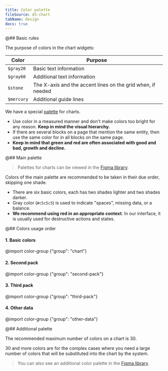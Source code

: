 ```yaml
---
title: Color palette
fileSource: d3-chart
tabName: Design
docs: true
---
```


@## Basic rules

The purpose of colors in the chart widgets:

| Color      | Purpose                                                     |
| ---------- | ----------------------------------------------------------- |
| `$gray20`  | Basic text information                                      |
| `$gray60`  | Additional text information                                 |
| `$stone`   | The X-axis and the accent lines on the grid when, if needed |
| `$mercury` | Additional guide lines                                      |

We have a special [palette](/style/palette/) for charts.

- Use color in a measured manner and don't make colors too bright for any reason. **Keep in mind the visual hierarchy.**
- If there are several blocks on a page that mention the same entity, then use the same color for in all blocks on the same page.
- **Keep in mind that green and red are often associated with good and bad, growth and decline.**

@## Main palette

> Palettes for charts can be viewed in the [Figma library](https://www.figma.com/@semrush).

Colors of the main palette are recommended to be taken in their due order, skipping one shade.

- There are six basic colors, each has two shades lighter and two shades darker.
- Gray color (`#c5c5c5`) is used to indicate "spaces", missing data, or a balance.
- **We recommend using red in an appropriate context**. In our interface, it is usually used for destructive actions and states.

@## Colors usage order

#### 1. Basic colors

@import color-group {"group": "chart"}

#### 2. Second pack

@import color-group {"group": "second-pack"}

#### 3. Third pack

@import color-group {"group": "third-pack"}

#### 4. Other data

@import color-group {"group": "other-data"}

@## Additional palette

The recommended maximum number of colors on a chart is 30.

30 and more colors are for the complex cases where you need a large number of colors that will be substituted into the chart by the system.

> You can also see an additional color palette in the [Figma library](https://www.figma.com/community/file/936940441147792750/Semrush-%E2%80%A2-Charts-library).
